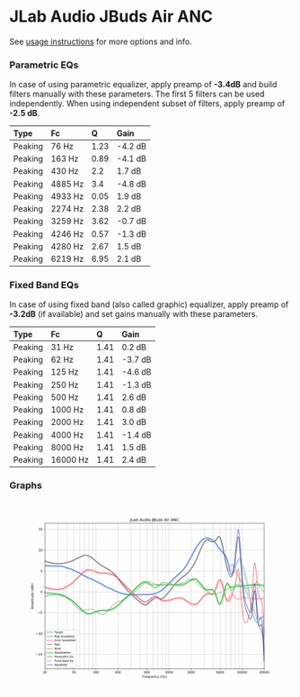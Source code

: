# JLab Audio JBuds Air ANC
See [usage instructions](https://github.com/jaakkopasanen/AutoEq#usage) for more options and info.

### Parametric EQs
In case of using parametric equalizer, apply preamp of **-3.4dB** and build filters manually
with these parameters. The first 5 filters can be used independently.
When using independent subset of filters, apply preamp of **-2.5 dB**.

| Type    | Fc      |    Q | Gain    |
|:--------|:--------|:-----|:--------|
| Peaking | 76 Hz   | 1.23 | -4.2 dB |
| Peaking | 163 Hz  | 0.89 | -4.1 dB |
| Peaking | 430 Hz  | 2.2  | 1.7 dB  |
| Peaking | 4885 Hz | 3.4  | -4.8 dB |
| Peaking | 4933 Hz | 0.05 | 1.9 dB  |
| Peaking | 2274 Hz | 2.38 | 2.2 dB  |
| Peaking | 3259 Hz | 3.62 | -0.7 dB |
| Peaking | 4246 Hz | 0.57 | -1.3 dB |
| Peaking | 4280 Hz | 2.67 | 1.5 dB  |
| Peaking | 6219 Hz | 6.95 | 2.1 dB  |

### Fixed Band EQs
In case of using fixed band (also called graphic) equalizer, apply preamp of **-3.2dB**
(if available) and set gains manually with these parameters.

| Type    | Fc       |    Q | Gain    |
|:--------|:---------|:-----|:--------|
| Peaking | 31 Hz    | 1.41 | 0.2 dB  |
| Peaking | 62 Hz    | 1.41 | -3.7 dB |
| Peaking | 125 Hz   | 1.41 | -4.6 dB |
| Peaking | 250 Hz   | 1.41 | -1.3 dB |
| Peaking | 500 Hz   | 1.41 | 2.6 dB  |
| Peaking | 1000 Hz  | 1.41 | 0.8 dB  |
| Peaking | 2000 Hz  | 1.41 | 3.0 dB  |
| Peaking | 4000 Hz  | 1.41 | -1.4 dB |
| Peaking | 8000 Hz  | 1.41 | 1.5 dB  |
| Peaking | 16000 Hz | 1.41 | 2.4 dB  |

### Graphs
![](./JLab%20Audio%20JBuds%20Air%20ANC.png)